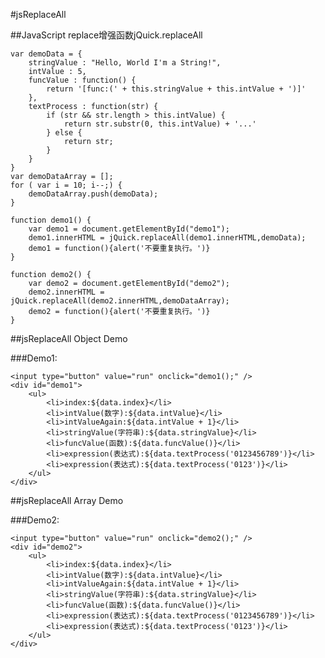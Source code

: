 #jsReplaceAll  


##JavaScript replace增强函数jQuick.replaceAll


	var demoData = {
		stringValue : "Hello, World I'm a String!",
		intValue : 5,
		funcValue : function() {
			return '[func:(' + this.stringValue + this.intValue + ')]'
		},
		textProcess : function(str) {
			if (str && str.length > this.intValue) {
				return str.substr(0, this.intValue) + '...'
			} else {
				return str;
			}
		}
	}
	var demoDataArray = [];
	for ( var i = 10; i--;) {
		demoDataArray.push(demoData);
	}

	function demo1() {
		var demo1 = document.getElementById("demo1");
		demo1.innerHTML = jQuick.replaceAll(demo1.innerHTML,demoData);
		demo1 = function(){alert('不要重复执行。')}
	}

	function demo2() {
		var demo2 = document.getElementById("demo2");
		demo2.innerHTML = jQuick.replaceAll(demo2.innerHTML,demoDataArray);
		demo2 = function(){alert('不要重复执行。')}
	}
	
	
##jsReplaceAll Object Demo

###Demo1:

	<input type="button" value="run" onclick="demo1();" />
	<div id="demo1">
		<ul>
			<li>index:${data.index}</li>
			<li>intValue(数字):${data.intValue}</li>
			<li>intValueAgain:${data.intValue + 1}</li>
			<li>stringValue(字符串):${data.stringValue}</li>
			<li>funcValue(函数):${data.funcValue()}</li>
			<li>expression(表达式):${data.textProcess('0123456789')}</li>
			<li>expression(表达式):${data.textProcess('0123')}</li>
		</ul>
	</div>

##jsReplaceAll Array Demo

###Demo2:

	<input type="button" value="run" onclick="demo2();" />
	<div id="demo2">
		<ul>
			<li>index:${data.index}</li>
			<li>intValue(数字):${data.intValue}</li>
			<li>intValueAgain:${data.intValue + 1}</li>
			<li>stringValue(字符串):${data.stringValue}</li>
			<li>funcValue(函数):${data.funcValue()}</li>
			<li>expression(表达式):${data.textProcess('0123456789')}</li>
			<li>expression(表达式):${data.textProcess('0123')}</li>
		</ul>
	</div>
